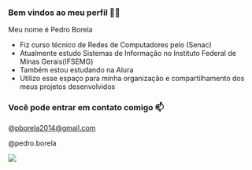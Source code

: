 ### Bem vindos ao meu perfil 🌃🌙

Meu nome é Pedro Borela 
- Fiz curso técnico de Redes de Computadores pelo (Senac)
- Atualmente estudo Sistemas de Informação no Instituto Federal de Minas Gerais(IFSEMG)
- Também estou estudando na Alura
- Utilizo esse espaço para minha organização e compartilhamento dos meus projetos desenvolvidos

### Você pode entrar em contato comigo 📫
@pborela2014@gmail.com

@pedro.borela


![](https://i.pinimg.com/originals/ee/f8/a3/eef8a31d47d63a79e6b72dc994ee9e91.gif)
